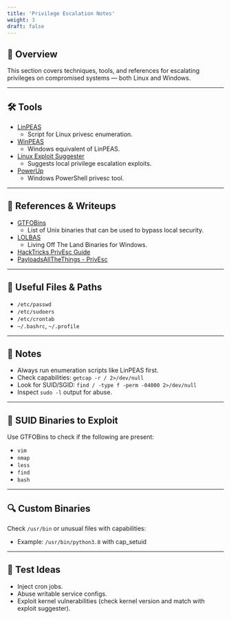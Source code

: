 ```yaml
---
title: 'Privilege Escalation Notes'
weight: 3
draft: false
---
```

## 🧠 Overview
This section covers techniques, tools, and references for escalating privileges on compromised systems — both Linux and Windows.

---

## 🛠️ Tools

- [LinPEAS](https://github.com/carlospolop/PEASS-ng/tree/master/linPEAS)
  - Script for Linux privesc enumeration.
- [WinPEAS](https://github.com/carlospolop/PEASS-ng/tree/master/winPEAS)
  - Windows equivalent of LinPEAS.
- [Linux Exploit Suggester](https://github.com/mzet-/linux-exploit-suggester)
  - Suggests local privilege escalation exploits.
- [PowerUp](https://github.com/PowerShellMafia/PowerSploit/tree/master/Privesc)
  - Windows PowerShell privesc tool.

---

## 📘 References & Writeups

- [GTFOBins](https://gtfobins.github.io)
  - List of Unix binaries that can be used to bypass local security.
- [LOLBAS](https://lolbas-project.github.io)
  - Living Off The Land Binaries for Windows.
- [HackTricks PrivEsc Guide](https://book.hacktricks.xyz/linux-hardening/privilege-escalation)
- [PayloadsAllTheThings - PrivEsc](https://github.com/swisskyrepo/PayloadsAllTheThings#privilege-escalation)

---

## 📂 Useful Files & Paths

- `/etc/passwd`
- `/etc/sudoers`
- `/etc/crontab`
- `~/.bashrc`, `~/.profile`

---

## 📝 Notes

- Always run enumeration scripts like LinPEAS first.
- Check capabilities: `getcap -r / 2>/dev/null`
- Look for SUID/SGID: `find / -type f -perm -04000 2>/dev/null`
- Inspect `sudo -l` output for abuse.

---

## 🐚 SUID Binaries to Exploit

Use GTFOBins to check if the following are present:

- `vim`
- `nmap`
- `less`
- `find`
- `bash`

---

## 🔍 Custom Binaries

Check `/usr/bin` or unusual files with capabilities:

- Example: `/usr/bin/python3.8` with cap_setuid

---

## 🧪 Test Ideas

- Inject cron jobs.
- Abuse writable service configs.
- Exploit kernel vulnerabilities (check kernel version and match with exploit suggester).